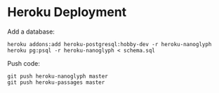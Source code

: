 # Heroku Deployment

Add a database:

    heroku addons:add heroku-postgresql:hobby-dev -r heroku-nanoglyph
    heroku pg:psql -r heroku-nanoglyph < schema.sql

Push code:

    git push heroku-nanoglyph master
    git push heroku-passages master
